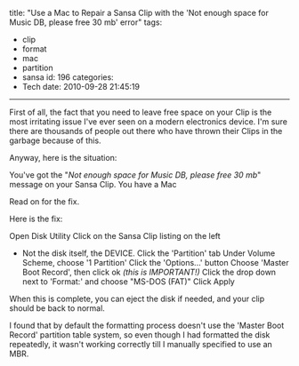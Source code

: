 title: "Use a Mac to Repair a Sansa Clip with the 'Not enough space for Music DB, please free 30 mb' error"
tags:
  - clip
  - format
  - mac
  - partition
  - sansa
id: 196
categories:
  - Tech
date: 2010-09-28 21:45:19
---

First of all, the fact that you need to leave free space on your Clip is the most irritating issue I've ever seen on a modern electronics device. I'm sure there are thousands of people out there who have thrown their Clips in the garbage because of this.

Anyway, here is the situation:

You've got the "_Not enough space for Music DB, please free 30 mb_" message on your Sansa Clip.
You have a Mac

Read on for the fix.

<!--more-->

Here is the fix:

Open Disk Utility
Click on the Sansa Clip listing on the left
- Not the disk itself, the DEVICE.
Click the 'Partition' tab
Under Volume Scheme, choose '1 Partition'
Click the 'Options...' button
Choose 'Master Boot Record', then click ok _(this is IMPORTANT!)_
Click the drop down next to 'Format:' and choose "MS-DOS (FAT)"
Click Apply

When this is complete, you can eject the disk if needed, and your clip should be back to normal.

I found that by default the formatting process doesn't use the 'Master Boot Record' partition table system, so even though I had formatted the disk repeatedly, it wasn't working correctly till I manually specified to use an MBR.

